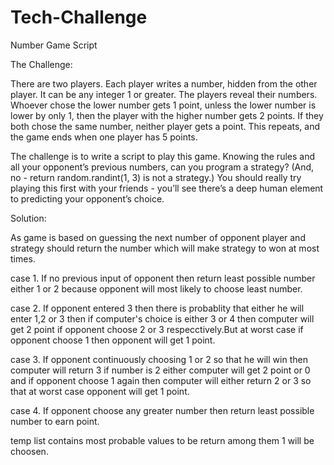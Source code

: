 # Tech-Challenge
Number Game Script

The Challenge:

There are two players.
Each player writes a number, hidden from the other player. It can be any integer 1 or greater.
The players reveal their numbers.
Whoever chose the lower number gets 1 point, unless the lower number is lower by only 1, then the player with the higher number gets 2 points.
If they both chose the same number, neither player gets a point.
This repeats, and the game ends when one player has 5 points.
 

The challenge is to write a script to play this game. Knowing the rules and all your opponent’s previous numbers, can you program a strategy? (And, no - return random.randint(1, 3) is not a strategy.) You should really try playing this first with your friends - you’ll see there’s a deep human element to predicting your opponent’s choice.

Solution:

As game is based on guessing the next number of opponent player and strategy should return the number which will make strategy to won at most times.

case 1. If no previous input of opponent then return least possible number either 1 or 2 because opponent will most likely
        to choose least number.

case 2. If opponent entered 3 then there is probablity that either he will enter 1,2 or 3 then if computer's choice is either 3         or 4 then computer will get 2 point if opponent choose 2 or 3 respecctively.But at worst case if opponent choose 1
        then opponent will get 1 point.
        
case 3. If opponent continuously choosing 1 or 2 so that he will win then computer will return 3 if number is 2 either computer         will get 2 point or 0 and if opponent choose 1 again then computer will either return 2 or 3 so that at worst case 
        opponent will get 1 point.
        
case 4. If opponent choose any greater number then return least possible number to earn point.

temp list contains most probable values to be return among them 1 will be choosen.
